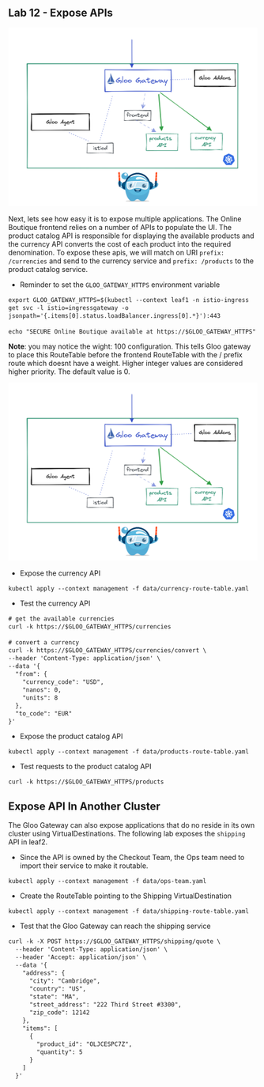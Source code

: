## Lab 12 - Expose APIs <a name="lab-12---expose-apis-"></a>

![Expose APIS](images/app-arch.png)

Next, lets see how easy it is to expose multiple applications. The Online Boutique frontend relies on a number of APIs to populate the UI. The product catalog API is responsible for displaying the available products and the currency API converts the cost of each product into the required denomination. To expose these apis, we will match on URI `prefix: /currencies` and send to the currency service and `prefix: /products` to the product catalog service.
* Reminder to set the `GLOO_GATEWAY_HTTPS` environment variable
```shell
export GLOO_GATEWAY_HTTPS=$(kubectl --context leaf1 -n istio-ingress get svc -l istio=ingressgateway -o jsonpath='{.items[0].status.loadBalancer.ingress[0].*}'):443

echo "SECURE Online Boutique available at https://$GLOO_GATEWAY_HTTPS"
```

**Note**: you may notice the wight: 100 configuration. This tells Gloo gateway to place this RouteTable before the frontend RouteTable with the / prefix route which doesnt have a weight. Higher integer values are considered higher priority. The default value is 0.

![Expose APIS](images/app-arch.png)

* Expose the currency API
```shell
kubectl apply --context management -f data/currency-route-table.yaml
```

* Test the currency API
```shell
# get the available currencies
curl -k https://$GLOO_GATEWAY_HTTPS/currencies

# convert a currency
curl -k https://$GLOO_GATEWAY_HTTPS/currencies/convert \
--header 'Content-Type: application/json' \
--data '{
  "from": {
    "currency_code": "USD",
    "nanos": 0,
    "units": 8
  },
  "to_code": "EUR"
}'
```

* Expose the product catalog API
```shell
kubectl apply --context management -f data/products-route-table.yaml
```

* Test requests to the product catalog API
```shell
curl -k https://$GLOO_GATEWAY_HTTPS/products
```

## Expose API In Another Cluster

The Gloo Gateway can also expose applications that do no reside in its own cluster using VirtualDestinations. The following lab exposes the `shipping` API in leaf2.

* Since the API is owned by the Checkout Team, the Ops team need to import their service to make it routable. 
```shell
kubectl apply --context management -f data/ops-team.yaml
```

* Create the RouteTable pointing to the Shipping VirtualDestination
```shell
kubectl apply --context management -f data/shipping-route-table.yaml
```

* Test that the Gloo Gateway can reach the shipping service
```shell
curl -k -X POST https://$GLOO_GATEWAY_HTTPS/shipping/quote \
  --header 'Content-Type: application/json' \
  --header 'Accept: application/json' \
  --data '{
    "address": {
      "city": "Cambridge",
      "country": "US",
      "state": "MA",
      "street_address": "222 Third Street #3300",
      "zip_code": 12142
    },
    "items": [
      {
        "product_id": "OLJCESPC7Z",
        "quantity": 5
      }
    ]
  }'
```
